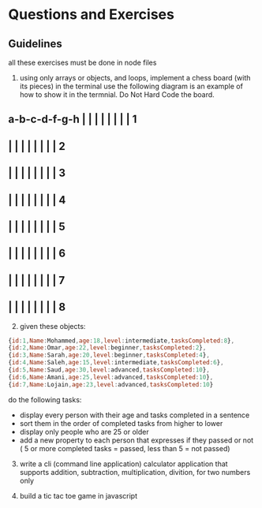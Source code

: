 # Questions and Exercises

## Guidelines 
all these exercises must be done in node files

1. using only arrays or objects, and loops, implement a chess board (with its pieces) in the terminal use the following diagram is an example of how to show it in the termnial.
Do Not Hard Code the board.

 a-b-c-d-f-g-h
| | | | | | | | 1
---------------
| | | | | | | | 2
---------------
| | | | | | | | 3
---------------
| | | | | | | | 4
---------------
| | | | | | | | 5
---------------
| | | | | | | | 6
---------------
| | | | | | | | 7
---------------
| | | | | | | | 8
---------------

2. given these objects:
```javascript
{id:1,Name:Mohammed,age:18,level:intermediate,tasksCompleted:8},
{id:2,Name:Omar,age:22,level:beginner,tasksCompleted:2},
{id:3,Name:Sarah,age:20,level:beginner,tasksCompleted:4},
{id:4,Name:Saleh,age:15,level:intermediate,tasksCompleted:6},
{id:5,Name:Saud,age:30,level:advanced,tasksCompleted:10},
{id:6,Name:Amani,age:25,level:advanced,tasksCompleted:10},
{id:7,Name:Lojain,age:23,level:advanced,tasksCompleted:10}
```
do the following tasks:
- display every person with their age and tasks completed in a sentence
- sort them in the order of completed tasks from higher to lower
- display only people who are 25 or older
- add a new property to each person that expresses if they passed or not ( 5 or more completed tasks = passed, less than 5 = not passed)

3. write a cli (command line application) calculator application that supports addition, subtraction, multiplication, divition, for two numbers only

4. build a tic tac toe game in javascript